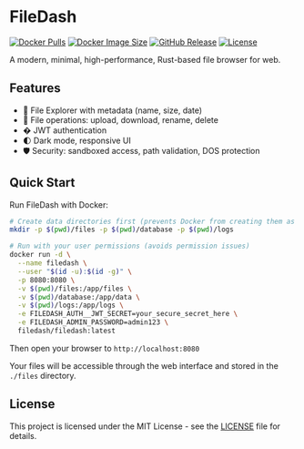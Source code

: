 # FileDash

[![Docker Pulls](https://img.shields.io/docker/pulls/filedash/filedash)](https://hub.docker.com/r/filedash/filedash)
[![Docker Image Size](https://img.shields.io/docker/image-size/filedash/filedash/latest)](https://hub.docker.com/r/filedash/filedash)
[![GitHub Release](https://img.shields.io/github/v/release/filedash/filedash)](https://github.com/filedash/filedash/releases)
[![License](https://img.shields.io/github/license/filedash/filedash)](LICENSE)

A modern, minimal, high-performance, Rust-based file browser for web.

## Features

- 📂 File Explorer with metadata (name, size, date)
- 🔄 File operations: upload, download, rename, delete
- � JWT authentication
- 🌓 Dark mode, responsive UI
- 🛡️ Security: sandboxed access, path validation, DOS protection

## Quick Start

Run FileDash with Docker:

```bash
# Create data directories first (prevents Docker from creating them as root)
mkdir -p $(pwd)/files -p $(pwd)/database -p $(pwd)/logs

# Run with your user permissions (avoids permission issues)
docker run -d \
  --name filedash \
  --user "$(id -u):$(id -g)" \
  -p 8080:8080 \
  -v $(pwd)/files:/app/files \
  -v $(pwd)/database:/app/data \
  -v $(pwd)/logs:/app/logs \
  -e FILEDASH_AUTH__JWT_SECRET=your_secure_secret_here \
  -e FILEDASH_ADMIN_PASSWORD=admin123 \
  filedash/filedash:latest
```

Then open your browser to `http://localhost:8080`

Your files will be accessible through the web interface and stored in the `./files` directory.

## License

This project is licensed under the MIT License - see the [LICENSE](LICENSE) file for details.
